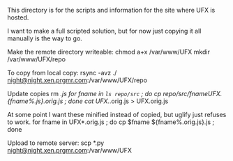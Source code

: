 This directory is for the scripts and information for the site where UFX is hosted.

I want to make a full scripted solution, but for now just copying it all manually is the way to go.

Make the remote directory writeable:
chmod a+x /var/www/UFX
mkdir /var/www/UFX/repo

To copy from local copy:
rsync -avz ./ night@night.xen.prgmr.com:/var/www/UFX/repo



Update copies
rm *.js
for fname in `ls repo/src` ; do cp repo/src/$fname UFX.${fname%.js}.orig.js ; done
cat UFX.*.orig.js > UFX.orig.js

At some point I want these minified instead of copied, but uglify just refuses to work.
for fname in UFX*.orig.js ; do cp $fname ${fname%.orig.js}.js ; done



Upload to remote server:
scp *.py night@night.xen.prgmr.com:/var/www/UFX




